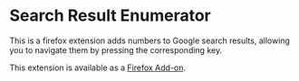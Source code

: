 # Search Result Enumerator

This is a firefox extension adds numbers to Google search results, allowing you
to navigate them by pressing the corresponding key.

This extension is available as a
[Firefox Add-on](https://addons.mozilla.org/en-GB/firefox/addon/search-result-enumerator/).
